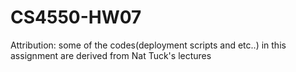 # CS4550-HW07
Attribution: some of the codes(deployment scripts and etc..) in this assignment are derived from Nat Tuck's lectures
